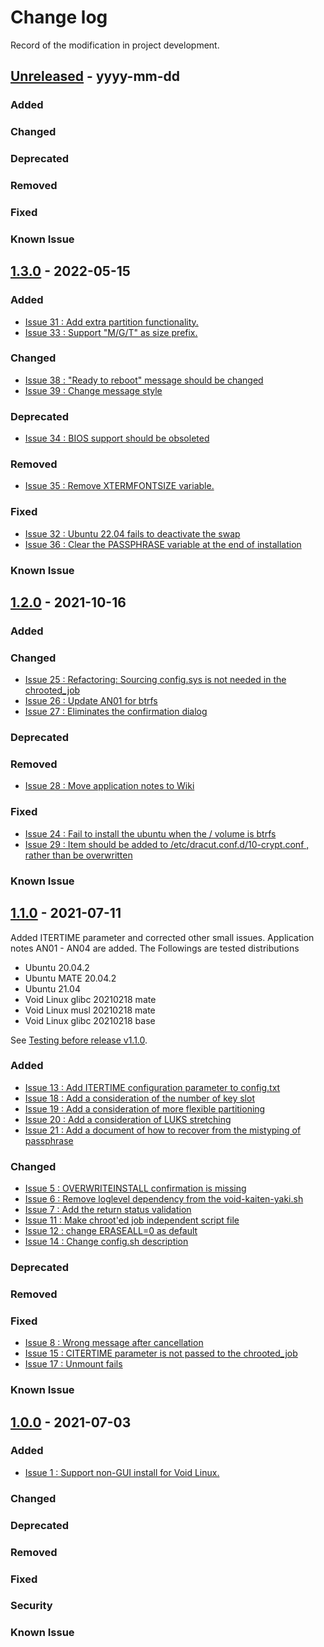 # Change log
Record of the modification in project development.

## [Unreleased] - yyyy-mm-dd
### Added
### Changed
### Deprecated
### Removed
### Fixed
### Known Issue

## [1.3.0] - 2022-05-15
### Added
- [Issue 31 : Add extra partition functionality.](https://github.com/suikan4github/kaiten-yaki/issues/31)
- [Issue 33 : Support "M/G/T" as size prefix.](https://github.com/suikan4github/kaiten-yaki/issues/33)

### Changed
- [Issue 38 : "Ready to reboot" message should be changed](https://github.com/suikan4github/kaiten-yaki/issues/38)
- [Issue 39 : Change message style](https://github.com/suikan4github/kaiten-yaki/issues/39)

### Deprecated
- [Issue 34 : BIOS support should be obsoleted ](https://github.com/suikan4github/kaiten-yaki/issues/34)

### Removed
- [Issue 35 : Remove XTERMFONTSIZE variable.](https://github.com/suikan4github/kaiten-yaki/issues/35)

### Fixed
- [Issue 32 : Ubuntu 22.04 fails to deactivate the swap](https://github.com/suikan4github/kaiten-yaki/issues/32)
- [Issue 36 : Clear the PASSPHRASE variable at the end of installation](https://github.com/suikan4github/kaiten-yaki/issues/36)

### Known Issue

## [1.2.0] - 2021-10-16
### Added
### Changed
- [Issue 25 : Refactoring: Sourcing config.sys is not needed in the chrooted_job](https://github.com/suikan4github/kaiten-yaki/issues/25)
- [Issue 26 : Update AN01 for btrfs](https://github.com/suikan4github/kaiten-yaki/issues/26)
- [Issue 27 : Eliminates the confirmation dialog](https://github.com/suikan4github/kaiten-yaki/issues/27)

### Deprecated
### Removed
- [Issue 28 : Move application notes to Wiki](https://github.com/suikan4github/kaiten-yaki/issues/28)

### Fixed
- [Issue 24 : Fail to install the ubuntu when the / volume is btrfs](https://github.com/suikan4github/kaiten-yaki/issues/24)
- [Issue 29 : Item should be added to /etc/dracut.conf.d/10-crypt.conf , rather than be overwritten](https://github.com/suikan4github/kaiten-yaki/issues/29)

### Known Issue

## [1.1.0] - 2021-07-11
Added ITERTIME parameter and corrected other small issues. Application notes AN01 - AN04 are added. 
The Followings are tested distributions 
- Ubuntu 20.04.2
- Ubuntu MATE 20.04.2
- Ubuntu 21.04
- Void Linux glibc 20210218 mate
- Void Linux musl 20210218 mate
- Void Linux glibc 20210218 base

See [Testing before release v1.1.0](https://github.com/suikan4github/kaiten-yaki/issues/16).
### Added
- [Issue 13 : Add ITERTIME configuration parameter to config.txt](https://github.com/suikan4github/kaiten-yaki/issues/13)
- [Issue 18 : Add a consideration of the number of key slot](https://github.com/suikan4github/kaiten-yaki/issues/18)
- [Issue 19 : Add a consideration of more flexible partitioning](https://github.com/suikan4github/kaiten-yaki/issues/19)
- [Issue 20 : Add a consideration of LUKS stretching](https://github.com/suikan4github/kaiten-yaki/issues/20)
- [Issue 21 : Add a document of how to recover from the mistyping of passphrase](https://github.com/suikan4github/kaiten-yaki/issues/21)

### Changed
- [Issue 5 : OVERWRITEINSTALL confirmation is missing](https://github.com/suikan4github/kaiten-yaki/issues/5)
- [Issue 6 : Remove loglevel dependency from the void-kaiten-yaki.sh ](https://github.com/suikan4github/kaiten-yaki/6)
- [Issue 7 : Add the return status validation ](https://github.com/suikan4github/kaiten-yaki/7)
- [Issue 11 : Make chroot'ed job independent script file ](https://github.com/suikan4github/kaiten-yaki/11)
- [Issue 12 : change ERASEALL=0 as default ](https://github.com/suikan4github/kaiten-yaki/12)
- [Issue 14 : Change config.sh description ](https://github.com/suikan4github/kaiten-yaki/14)

### Deprecated
### Removed
### Fixed
- [Issue 8 : Wrong message after cancellation ](https://github.com/suikan4github/kaiten-yaki/8)
- [Issue 15 : CITERTIME parameter is not passed to the chrooted_job ](https://github.com/suikan4github/kaiten-yaki/15)
- [Issue 17 : Unmount fails ](https://github.com/suikan4github/kaiten-yaki/17)

### Known Issue

## [1.0.0] - 2021-07-03

### Added
- [Issue 1 : Support non-GUI install for Void Linux.](https://github.com/suikan4github/kaiten-yaki/issues/1)

### Changed
### Deprecated
### Removed
### Fixed
### Security
### Known Issue


[Unreleased]: https://github.com/suikan4github/kaiten-yaki/compare/v1.3.0...develop
[1.3.0]: https://github.com/suikan4github/kaiten-yaki/compare/v1.2.0...v1.3.0
[1.2.0]: https://github.com/suikan4github/kaiten-yaki/compare/v1.1.0...v1.2.0
[1.1.0]: https://github.com/suikan4github/kaiten-yaki/compare/v1.0.0...v1.1.0
[1.0.0]: https://github.com/suikan4github/kaiten-yaki/compare/v0.0.0...v1.0.0
